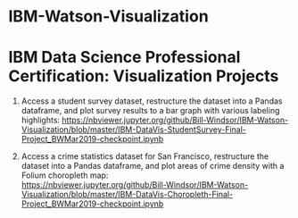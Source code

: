 # IBM-Watson-Visualization
# IBM Data Science Professional Certification: Visualization Projects

1) Access a student survey dataset, restructure the dataset into a Pandas dataframe, and plot survey results to a bar graph with various labeling highlights:
https://nbviewer.jupyter.org/github/Bill-Windsor/IBM-Watson-Visualization/blob/master/IBM-DataVis-StudentSurvey-Final-Project_BWMar2019-checkpoint.ipynb

2) Access a crime statistics dataset for San Francisco, restructure the dataset into a Pandas dataframe, and plot areas of crime density with a Folium choropleth map:  
https://nbviewer.jupyter.org/github/Bill-Windsor/IBM-Watson-Visualization/blob/master/IBM-DataVis-Choropleth-Final-Project_BWMar2019-checkpoint.ipynb
